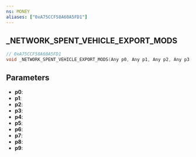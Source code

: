 ```yaml
---
ns: MONEY
aliases: ["0xA75CCF58A60A5FD1"]
---
```

## _NETWORK_SPENT_VEHICLE_EXPORT_MODS

```c
// 0xA75CCF58A60A5FD1
void _NETWORK_SPENT_VEHICLE_EXPORT_MODS(Any p0, Any p1, Any p2, Any p3, Any p4, Any p5, Any p6, Any p7, Any p8, Any p9);
```

## Parameters
* **p0**: 
* **p1**: 
* **p2**: 
* **p3**: 
* **p4**: 
* **p5**: 
* **p6**: 
* **p7**: 
* **p8**: 
* **p9**: 

